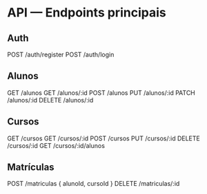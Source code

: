 # API — Endpoints principais

## Auth
POST /auth/register
POST /auth/login

## Alunos
GET /alunos
GET /alunos/:id
POST /alunos
PUT /alunos/:id
PATCH /alunos/:id
DELETE /alunos/:id

## Cursos
GET /cursos
GET /cursos/:id
POST /cursos
PUT /cursos/:id
DELETE /cursos/:id
GET /cursos/:id/alunos

## Matrículas
POST /matriculas { alunoId, cursoId }
DELETE /matriculas/:id
